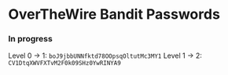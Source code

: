 # OverTheWire Bandit Passwords

### In progress

Level 0 -> 1: ```boJ9jbbUNNfktd78OOpsqOltutMc3MY1```
Level 1 -> 2: ```CV1DtqXWVFXTvM2F0k09SHz0YwRINYA9```
